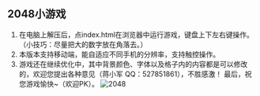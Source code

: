 ## 2048小游戏
1. 在电脑上解压后，点index.html在浏览器中运行游戏，键盘上下左右键操作。（小技巧：尽量把大的数字放在角落去。）
2. 本版本支持移动端，能自适应不同手机的分辨率，支持触控操作。
3. 游戏还在继续优化中，其中背景颜色、字体以及格子内的内容都是可以修改的，欢迎您提出各种意见（蒋小军 QQ：527851861），不胜感激！
最后，祝您游戏愉快~（欢迎PK）。
![2048](https://github.com/Kaixinzuizhongyao/Html5Games/blob/master/2048-2.1/2048.png)
